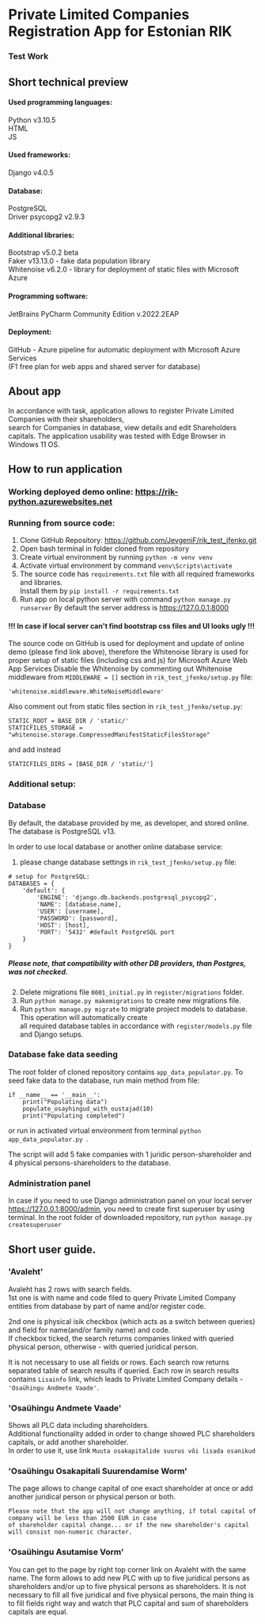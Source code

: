 # Private Limited Companies Registration App for Estonian RIK
### Test Work

## Short technical preview
#### Used programming languages:
Python v3.10.5  
HTML  
JS  
#### Used frameworks:
Django v4.0.5

#### Database:
PostgreSQL  
Driver psycopg2 v2.9.3

#### Additional libraries:
Bootstrap v5.0.2 beta  
Faker v13.13.0 - fake data population library  
Whitenoise v6.2.0 - library for deployment of static files with Microsoft Azure

#### Programming software:
JetBrains PyCharm Community Edition v.2022.2EAP

#### Deployment:
GitHub - Azure pipeline for automatic deployment with Microsoft Azure Services  
(F1 free plan for web apps and shared server for database)

## About app
In accordance with task, application allows to register Private Limited Companies with their shareholders,  
search for Companies in database, view details and edit Shareholders capitals.
The application usability was tested with Edge Browser in Windows 11 OS. 

## How to run application

### Working deployed demo online: https://rik-python.azurewebsites.net

### Running from source code:
1. Clone GitHub Repository: https://github.com/JevgeniF/rik_test_jfenko.git  
2. Open bash terminal in folder cloned from repository
3. Create virtual environment by running ```python -m venv venv ```  
4. Activate virtual environment by command ```venv\Scripts\activate```
5. The source code has ```requirements.txt``` file with all required frameworks and libraries.  
    Install them by ```pip install -r requirements.txt  ```
6. Run app on local python server with command ```python manage.py runserver```
    By default the server address is https://127.0.0.1:8000

#### !!! In case if local server can't find bootstrap css files and UI looks ugly !!!
The source code on GitHub is used for deployment and update of online demo (please find link above), therefore the
Whitenoise library is used for proper setup of static files (including css and js) for Microsoft Azure Web App Services
Disable the Whitenoise by commenting out Whitenoise middleware from ```MIDDLEWARE = []``` section
in ```rik_test_jfenko/setup.py``` file:
~~~
'whitenoise.middleware.WhiteNoiseMiddleware'
~~~

Also comment out from static files section in ```rik_test_jfenko/setup.py```:
~~~
STATIC_ROOT = BASE_DIR / 'static/'
STATICFILES_STORAGE = "whitenoise.storage.CompressedManifestStaticFilesStorage"
~~~
and add instead
~~~
STATICFILES_DIRS = [BASE_DIR / 'static/']
~~~

### Additional setup:
### Database
By default, the database provided by me, as developer, and stored online. The database is PostgreSQL v13.

In order to use local database or another online database service: 
1. please change database settings in
```rik_test_jfenko/setup.py``` file:
~~~
# setup for PostgreSQL:
DATABASES = {
    'default': {
        'ENGINE': 'django.db.backends.postgresql_psycopg2',
        'NAME': [database.name],
        'USER': [username],
        'PASSWORD': [password],
        'HOST': [host],
        'PORT': '5432' #default PostgreSQL port
    }
}
~~~
##### Please note, that compatibility with other DB providers, than Postgres, was not checked.

2. Delete migrations file ```0001_initial.py``` in ```register/migrations``` folder.
3. Run ```python manage.py makemigrations``` to create new migrations file.
4. Run ```python manage.py migrate``` to migrate project models to database. This operation will automatically create  
    all required database tables in accordance with ```register/models.py``` file and Django setups.

### Database fake data seeding
The root folder of cloned repository contains ```app_data_populator.py```. To seed fake data to the database, run
main method from file:
~~~
if __name__ == '__main__':
    print("Populating data")
    populate_osayhingud_with_oustajad(10)
    print("Populating completed")
~~~
or run in activated virtual environment from terminal ```python app_data_populator.py ```. 
  
The script will add 5 fake companies with 1 juridic person-shareholder and 4 physical persons-shareholders to the
database.

### Administration panel
In case if you need to use Django administration panel on your local server https://127.0.0.1:8000/admin,
you need to create first superuser by using terminal.
In the root folder of downloaded repository, run ```python manage.py createsuperuser```

## Short user guide.
### 'Avaleht'
Avaleht has 2 rows with search fields.  
1st one is with name and code filed to query Private Limited Company entities from database by part of name and/or
register code.  
  
2nd one is physical isik checkbox (which acts as a switch between queries) and field for name(and/or family name) and 
code.  
If checkbox ticked, the search returns companies linked with queried physical person, otherwise - with queried juridical
person.  

It is not necessary to use all fields or rows. Each search row returns separated table of search results if queried.
Each row in search results contains ```Lisainfo``` link, which leads to Private Limited Company details - ```'Osaühingu Andmete Vaade'```.  

### 'Osaühingu Andmete Vaade'
Shows all PLC data including shareholders.  
Additional functionality added in order to change showed PLC shareholders capitals, or add another shareholder.  
In order to use it, use link ```Muuta osakapitalide suurus või lisada osanikud```

### 'Osaühingu Osakapitali Suurendamise Worm'
The page allows to change capital of one exact shareholder at once or add another juridical person or physical person or 
both.

~~~
Please note that the app will not change anything, if total capital of company will be less than 2500 EUR in case 
of shareholder capital change... or if the new shareholder's capital will consist non-numeric character.
~~~

### 'Osaühingu Asutamise Vorm'
You can get to the page by right top corner link on Avaleht with the same name.
The form allows to add new PLC with up to five juridical persons as shareholders and/or up to five physical persons as
shareholders. It is not necessary to fill all five juridical and five physical persons, the main thing is to fill fields
right way and watch that PLC capital and sum of shareholders capitals are equal.
